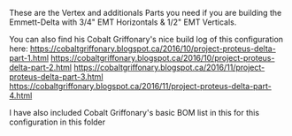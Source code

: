These are the Vertex and additionals Parts you need if you are building the Emmett-Delta with 3/4" EMT Horizontals & 1/2" EMT Verticals.

You can also find his Cobalt Griffonary's nice build log of this configuration here:
https://cobaltgriffonary.blogspot.ca/2016/10/project-proteus-delta-part-1.html
https://cobaltgriffonary.blogspot.ca/2016/10/project-proteus-delta-part-2.html
https://cobaltgriffonary.blogspot.ca/2016/11/project-proteus-delta-part-3.html
https://cobaltgriffonary.blogspot.ca/2016/11/project-proteus-delta-part-4.html

I have also included Cobalt Griffonary's basic BOM list in this for this configuration in this folder
